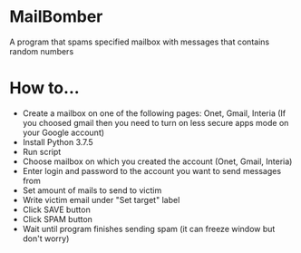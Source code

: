# MailBomber
A program that spams specified mailbox with messages that contains random numbers

# How to...

- Create a mailbox on one of the following pages: Onet, Gmail, Interia (If you choosed gmail then you need to turn on less secure apps mode on your Google account)
- Install Python 3.7.5
- Run script
- Choose mailbox on which you created the account (Onet, Gmail, Interia)
- Enter login and password to the account you want to send messages from
- Set amount of mails to send to victim
- Write victim email under "Set target" label
- Click SAVE button
- Click SPAM button
- Wait until program finishes sending spam (it can freeze window but don't worry)
